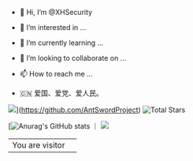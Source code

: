 - 👋 Hi, I’m @XHSecurity
- 👀 I’m interested in ...
- 🌱 I’m currently learning ...
- 💞️ I’m looking to collaborate on ...
- 📫 How to reach me ...

- 🇨🇳 爱国、爱党、爱人民。
<!---
XHSecurity/XHSecurity is a ✨ special ✨ repository because its `README.md` (this file) appears on your GitHub profile.
You can click the Preview link to take a look at your changes.
--->

![](https://img.shields.io/github/stars/AntSwordProject?style=flat-square&label=%E2%AD%90%EF%B8%8F+AntSwordProject%27s%20STARS)](https://github.com/AntSwordProject)
![Total Stars](https://img.shields.io/github/stars/XHSecuirty?affiliations=OWNER%2CCOLLABORATOR%2CORGANIZATION_MEMBER&label=%E2%AD%90%EF%B8%8F+TOTAL%20STARS&style=flat-square)

[![Anurag's GitHub stats](https://github-readme-stats.vercel.app/api?username=XHSecurity&show_icons=true&include_all_commits=true&theme=swift&hide_border=true) ｜ ![](https://github-readme-stats.vercel.app/api/top-langs/?username=XHSecurity&layout=compact&theme=swift&hide_border=true)

<table>
  <tr>
    <td>You are visitor</td>
    <td><img src="https://profile-counter.glitch.me/XHSecurity/count.svg" alt="" /></td>
  </tr>
</table>
